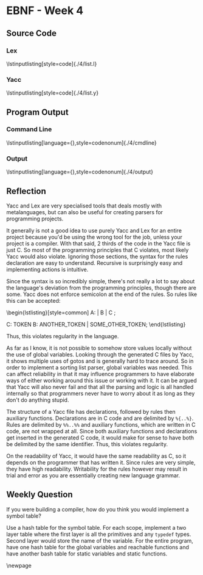 # EBNF - Week 4
## Source Code
### Lex
\lstinputlisting[style=code]{./4/list.l}


### Yacc
\lstinputlisting[style=code]{./4/list.y}


## Program Output
### Command Line
\lstinputlisting[language={},style=codenonum]{./4/cmdline}


### Output
\lstinputlisting[language={},style=codenonum]{./4/output}


## Reflection

Yacc and Lex are very specialised tools that deals mostly with metalanguages,
but can also be useful for creating parsers for programming projects.

It generally is not a good idea to use purely Yacc and Lex for an entire
project because you'd be using the wrong tool for the job, unless your project
is a compiler. With that said, 2 thirds of the code in the Yacc file is just C.
So most of the programming principles that C violates, most likely Yacc would
also violate. Ignoring those sections, the syntax for the rules declaration are
easy to understand. Recursive is surprisingly easy and implementing actions is
intuitive.

Since the syntax is so incredibly simple, there's not really a lot to say about
the language's deviation from the programming principles, though there are
some. Yacc does not enforce semicolon at the end of the rules. So rules like
this can be accepted:

\begin{lstlisting}[style=common]
A:
 | B
 | C
 ;

C: TOKEN
B: ANOTHER_TOKEN | SOME_OTHER_TOKEN;
\end{lstlisting}

Thus, this violates regularity in the language.

As far as I know, it is not possible to somehow store values locally without
the use of global variables. Looking through the generated C files by Yacc, it
shows multiple uses of gotos and is generally hard to trace around. So in order
to implement a sorting list parser, global variables was needed. This can
affect reliability in that it may influence programmers to have elaborate ways
of either working around this issue or working with it. It can be argued that
Yacc will also never fail and that all the parsing and logic is all handled
internally so that programmers never have to worry about it as long as they
don't do anything stupid.

The structure of a Yacc file has declarations, followed by rules then auxiliary
functions. Declarations are in C code and are delimited by `%{..%}`. Rules are
delimited by `%%..%%` and auxiliary functions, which are written in C code, are
not wrapped at all. Since both auxiliary functions and declarations get
inserted in the generated C code, it would make for sense to have both be
delimited by the same identifier. Thus, this violates regularity.

On the readability of Yacc, it would have the same readability as C, so it
depends on the programmer that has written it. Since rules are very simple,
they have high readability. Writability for the rules however may result in
trial and error as you are essentially creating new language grammar.


## Weekly Question

If you were building a compiler, how do you think you would implement a symbol
table?

Use a hash table for the symbol table. For each scope, implement a two layer
table where the first layer is all the primitives and any `typedef` types.
Second layer would store the name of the variable. For the entire program, have
one hash table for the global variables and reachable functions and have
another bash table for static variables and static functions.

\newpage
